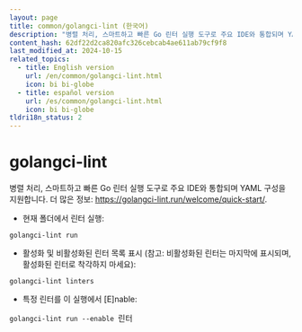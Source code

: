 ```yaml
---
layout: page
title: common/golangci-lint (한국어)
description: "병렬 처리, 스마트하고 빠른 Go 린터 실행 도구로 주요 IDE와 통합되며 YAML 구성을 지원합니다."
content_hash: 62df22d2ca820afc326cebcab4ae611ab79cf9f8
last_modified_at: 2024-10-15
related_topics:
  - title: English version
    url: /en/common/golangci-lint.html
    icon: bi bi-globe
  - title: español version
    url: /es/common/golangci-lint.html
    icon: bi bi-globe
tldri18n_status: 2
---
```

# golangci-lint

병렬 처리, 스마트하고 빠른 Go 린터 실행 도구로 주요 IDE와 통합되며 YAML 구성을 지원합니다.
더 많은 정보: <https://golangci-lint.run/welcome/quick-start/>.

- 현재 폴더에서 린터 실행:

`golangci-lint run`

- 활성화 및 비활성화된 린터 목록 표시 (참고: 비활성화된 린터는 마지막에 표시되며, 활성화된 린터로 착각하지 마세요):

`golangci-lint linters`

- 특정 린터를 이 실행에서 [E]nable:

`golangci-lint run --enable `<span class="tldr-var badge badge-pill bg-dark-lm bg-white-dm text-white-lm text-dark-dm font-weight-bold">린터</span>
